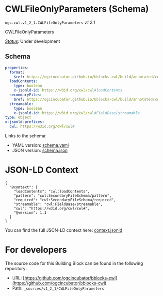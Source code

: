 
# CWLFileOnlyParameters (Schema)

`ogc.cwl.v1_2_1.CWLFileOnlyParameters` *v1.2.1*

CWLFileOnlyParameters

[*Status*](http://www.opengis.net/def/status): Under development

## Schema

```yaml
properties:
  format:
    $ref: https://ogcincubator.github.io/bblocks-cwl/build/annotated/cwl/v1_2_1/CWLFormat/schema.yaml
  loadContents:
    type: boolean
    x-jsonld-id: https://w3id.org/cwl/cwl#loadContents
  secondaryFiles:
    $ref: https://ogcincubator.github.io/bblocks-cwl/build/annotated/cwl/v1_2_1/CWLTypeRecordSecondaryFiles/schema.yaml
  streamable:
    type: boolean
    x-jsonld-id: https://w3id.org/cwl/cwl#FieldBase/streamable
type: object
x-jsonld-prefixes:
  cwl: https://w3id.org/cwl/cwl#

```

Links to the schema:

* YAML version: [schema.yaml](https://ogcincubator.github.io/bblocks-cwl/build/annotated/cwl/v1_2_1/CWLFileOnlyParameters/schema.json)
* JSON version: [schema.json](https://ogcincubator.github.io/bblocks-cwl/build/annotated/cwl/v1_2_1/CWLFileOnlyParameters/schema.yaml)


# JSON-LD Context

```jsonld
{
  "@context": {
    "loadContents": "cwl:loadContents",
    "pattern": "cwl:SecondaryFileSchema/pattern",
    "required": "cwl:SecondaryFileSchema/required",
    "streamable": "cwl:FieldBase/streamable",
    "cwl": "https://w3id.org/cwl/cwl#",
    "@version": 1.1
  }
}
```

You can find the full JSON-LD context here:
[context.jsonld](https://ogcincubator.github.io/bblocks-cwl/build/annotated/cwl/v1_2_1/CWLFileOnlyParameters/context.jsonld)


# For developers

The source code for this Building Block can be found in the following repository:

* URL: [https://github.com/ogcincubator/bblocks-cwl](https://github.com/ogcincubator/bblocks-cwl)
* Path: `_sources/v1_2_1/CWLFileOnlyParameters`

